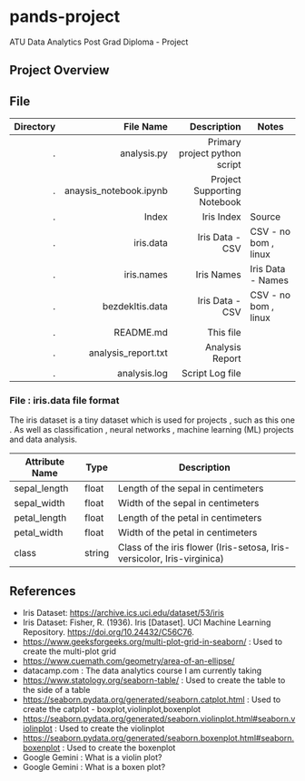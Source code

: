 # pands-project
ATU Data Analytics Post Grad Diploma - Project

## Project Overview

## File

| Directory     | File Name             | Description                            | Notes                         |
|--------------:|----------------------:|---------------------------------------:|-------------------------------|
| .             | analysis.py           | Primary project python script          |                               |
| .             | anaysis_notebook.ipynb| Project Supporting Notebook            |                               |
| .             | Index                 | Iris Index                             | Source                        |
| .             | iris.data             | Iris Data - CSV                        | CSV - no bom , linux          |
| .             | iris.names            | Iris Names                             | Iris Data - Names             |
| .             | bezdekItis.data       | Iris Data - CSV                        | CSV - no bom , linux          |
| .             | README.md             | This file                              |                               |
| .             | analysis_report.txt   | Analysis Report                        |                               | 
| .             | analysis.log          | Script Log file                        |                               |   

### File : iris.data file format

The iris dataset is a tiny dataset which is used for projects , such as this one . As well as classification , neural networks , machine learning (ML) projects and data analysis.


| Attribute Name | Type    | Description                                                                 |
|----------------|---------|-----------------------------------------------------------------------------|
| sepal_length   | float   | Length of the sepal in centimeters                                          |
| sepal_width    | float   | Width of the sepal in centimeters                                           |
| petal_length   | float   | Length of the petal in centimeters                                          |
| petal_width    | float   | Width of the petal in centimeters                                           |
| class          | string  | Class of the iris flower (Iris-setosa, Iris-versicolor, Iris-virginica)     |
## References

- Iris Dataset: https://archive.ics.uci.edu/dataset/53/iris
- Iris Dataset: Fisher, R. (1936). Iris [Dataset]. UCI Machine Learning Repository. https://doi.org/10.24432/C56C76.
- https://www.geeksforgeeks.org/multi-plot-grid-in-seaborn/   : Used to create the multi-plot grid
- https://www.cuemath.com/geometry/area-of-an-ellipse/
- datacamp.com : The data analytics course I am currently taking
- https://www.statology.org/seaborn-table/ : Used to create the table to the side of a table
- https://seaborn.pydata.org/generated/seaborn.catplot.html : Used to create the catplot - boxplot,violinplot,boxenplot
- https://seaborn.pydata.org/generated/seaborn.violinplot.html#seaborn.violinplot : Used to create the violinplot
- https://seaborn.pydata.org/generated/seaborn.boxenplot.html#seaborn.boxenplot : Used to create the boxenplot
- Google Gemini : What is a violin plot?
- Google Gemini : What is a boxen plot?